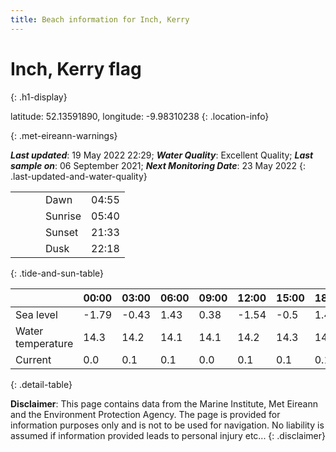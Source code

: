 ```yaml
---
title: Beach information for Inch, Kerry
---
```

# Inch, Kerry <span class="material-icons blue-flag" alt="This a Blue Flag beach">flag</span>
{: .h1-display}

latitude: 52.13591890, longitude: -9.98310238
{: .location-info}


{: .met-eireann-warnings}

___Last updated___: 19 May 2022 22:29; ___Water Quality___: Excellent Quality;
___Last sample on___: 06 September 2021; ___Next Monitoring Date___: 23 May 2022
{: .last-updated-and-water-quality}

|   |   |   |   |   |
|---|---|---|---|---|
|   |   |   | Dawn  | 04:55 |
|   |   |   | Sunrise  | 05:40 |
|   |   |   | Sunset  | 21:33 |
|   |   |   | Dusk  | 22:18 |
{: .tide-and-sun-table}

<div></div>

| | 00:00 | 03:00 | 06:00 | 09:00 | 12:00 | 15:00 | 18:00 | 21:00 |
|---|---|---|---|---|---|---|---|---|
| Sea level | -1.79 | -0.43 | 1.43 | 0.38| -1.54 | -0.5 | 1.48 | 0.74 |
| Water temperature | 14.3 | 14.2 | 14.1 | 14.1 | 14.2 | 14.3 | 14.3 | 14.3 |
| Current | 0.0 | 0.1 | 0.1 | 0.0 | 0.1| 0.1 | 0.1 | 0.0 |
{: .detail-table}

__Disclaimer__: This page contains data from the Marine Institute,
Met Eireann and the Environment Protection Agency. The page is provided for
information purposes only and is not to be used for navigation. No liability
is assumed if information provided leads to personal injury etc...
{: .disclaimer}